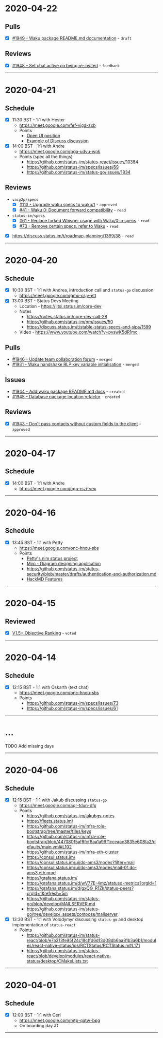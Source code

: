 # 2020-04-22

## Pulls

- [x] [#1949 - Waku package README.md documentation](https://github.com/status-im/status-go/pull/1949) - `draft`

## Reviews

- [x] [#1948 - Set chat active on being re-invited](https://github.com/status-im/status-go/pull/1948/files) - `feedback`

---

# 2020-04-21

## Schedule

- [x] 11:30 BST - 1:1 with Hester
  - https://meet.google.com/fef-vjgd-zxb
  - Points
    - [Open UI position](https://status.im/our_team/open_positions.html?gh_jid=2123002)
    - [Example of Discuss discussion](https://discuss.status.im/t/a-case-for-breaking-backward-compatibility-in-v1/1279)
- [x] 14:00 BST - 1:1 with Andre
  - https://meet.google.com/pga-udvu-wpk
  - Points (spec all the things)
    - https://github.com/status-im/status-react/issues/10384
    - https://github.com/status-im/specs/issues/69
    - https://github.com/status-im/status-go/issues/1834

## Reviews

- `vacp2p/specs`
  - [x] [#113 - Upgrade waku specs to waku/1](https://github.com/vacp2p/specs/pull/113#pullrequestreview-397262991) - `approved`
  - [x] [#41 - Waku 0: Document forward compatibility](https://github.com/vacp2p/specs/issues/41) - `read`
- `status-im/specs`
  - [x] [#61 - Replace forked Whisper usage with Waku/0 in specs](https://github.com/status-im/specs/issues/61) - `read`
  - [x] [#73 - Remove certain specs, refer to Waku](https://github.com/status-im/specs/issues/73) - `read`
- [x] https://discuss.status.im/t/roadmap-planning/1399/38 - `read`

---

# 2020-04-20

## Schedule

- [x] 10:30 BST - 1:1 with Andrea, introduction call and `status-go` discussion
  - https://meet.google.com/gmx-csjy-ett
- [x] 13:00 BST - Status Devs Meeting
  - Location - https://jitsi.status.im/core-dev
  - Notes
    - https://notes.status.im/core-dev-call-28
    - https://github.com/status-im/pm/issues/50
    - https://discuss.status.im/t/stable-status-specs-and-sips/1599
  - Video - https://www.youtube.com/watch?v=pvswK5dR1mc

## Pulls

- [#1946 - Update team collaboration forum](https://github.com/status-im/status-go/pull/1946) - `merged`
- [#1931 - Waku handshake RLP key variable initialisation](https://github.com/status-im/status-go/pull/1931) - `merged`

## Issues

- [#1944 - Add waku package README.md docs](https://github.com/status-im/status-go/issues/1944) - `created`
- [#1945 - Database package location refactor](https://github.com/status-im/status-go/issues/1945) - `created`

## Reviews

- [x] [#1943 - Don't pass contacts without custom fields to the client](https://github.com/status-im/status-go/pull/1943#pullrequestreview-396473829) - `approved`

---

# 2020-04-17

## Schedule

- [x] 14:00 BST - 1:1 with Andre
  - https://meet.google.com/cgu-rszi-veu

---

# 2020-04-16

## Schedule

- [x] 13:45 BST - 1:1 with Petty
  - https://meet.google.com/onc-hnou-sbs
  - Points
    - [Petty's nim status project](https://github.com/status-im/nim-stratus-console)
    - [Miro - Diagram designing application](https://miro.com/app/board/o9J_kxw_3_4=/)
    - https://github.com/status-im/status-security/blob/master/drafts/authentication-and-authorization.md
    - [HackMD Features](https://hackmd.io/features)

---

# 2020-04-15

## Reviewed

- [x] [V1.5+ Objective Ranking](https://docs.google.com/spreadsheets/d/14N74hACVxG6X7j5WqUEqlYKnEbNyH9Po7rpcgiBKntw/edit#gid=0) - `voted`

---

# 2020-04-14

## Schedule

- [x] 12:15 BST - 1:1 with Oskarth (text chat)
  - https://meet.google.com/onc-hnou-sbs
  - Points
    - https://github.com/status-im/specs/issues/73
    - https://github.com/status-im/specs/issues/61

---

# ...

TODO Add missing days

---

# 2020-04-06

## Schedule

- [x] 12:15 BST - 1:1 with Jakub discussing `status-go`
  - https://meet.google.com/aqr-tdun-dfg
  - Points
    - https://github.com/status-im/jakubgs-notes
    - https://fleets.status.im/
    - https://github.com/status-im/infra-role-bootstrap/tree/master/files/keys
    - https://github.com/status-im/infra-role-bootstrap/blob/447080f5af6fcf8aa1a99f1cceaac3835e608fa2/defaults/main.yml#L102
    - https://github.com/status-im/infra-eth-cluster
    - https://consul.status.im/
    - https://consul.status.im/ui/do-ams3/nodes?filter=mail
    - https://consul.status.im/ui/do-ams3/nodes/mail-01.do-ams3.eth.prod
    - https://grafana.status.im/
    - https://grafana.status.im/d/wV77E-4mz/statusd-metrics?orgId=1
    - https://grafana.status.im/d/gxQG_R1Zk/status-peers?orgId=1&refresh=5m
    - https://github.com/status-im/status-go/blob/develop/MAILSERVER.md
    - https://github.com/status-im/status-go/tree/develop/_assets/compose/mailserver
- [x] 13:30 BST - 1:1 with Volodymyr discussing `status-go` and desktop implementation of `status-react`
  - Points
    - https://github.com/status-im/status-react/blob/e7a213fe95f24c18cffd6d13d08db6aa81b3a6b1/modules/react-native-status/ios/RCTStatus/RCTStatus.m#L171
    - https://github.com/status-im/status-react/blob/develop/modules/react-native-status/desktop/CMakeLists.txt

---

# 2020-04-01

## Schedule

- [x] 12:00 BST - 1:1 with Ceri 
  - https://meet.google.com/mtp-qqtw-bpg
  - On boarding day :D

---
